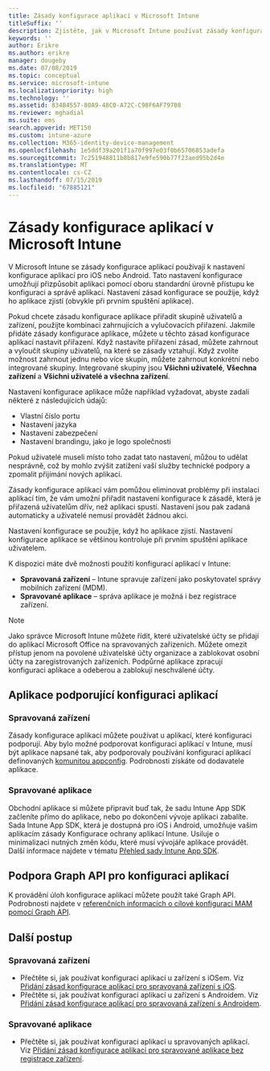 ```yaml
---
title: Zásady konfigurace aplikací v Microsoft Intune
titleSuffix: ''
description: Zjistěte, jak v Microsoft Intune používat zásady konfigurace aplikací pro zařízení s iOSem nebo Androidem.
keywords: ''
author: Erikre
ms.author: erikre
manager: dougeby
ms.date: 07/08/2019
ms.topic: conceptual
ms.service: microsoft-intune
ms.localizationpriority: high
ms.technology: ''
ms.assetid: 834B4557-80A9-48C0-A72C-C98F6AF79708
ms.reviewer: mghadial
ms.suite: ems
search.appverid: MET150
ms.custom: intune-azure
ms.collection: M365-identity-device-management
ms.openlocfilehash: 1e5ddf39a201f1a70f997e03f0b65706853adefa
ms.sourcegitcommit: 7c251948811b8b817e9fe590b77f23aed95b2d4e
ms.translationtype: MT
ms.contentlocale: cs-CZ
ms.lasthandoff: 07/15/2019
ms.locfileid: "67885121"
---
```

# <a name="app-configuration-policies-for-microsoft-intune"></a>Zásady konfigurace aplikací v Microsoft Intune

V Microsoft Intune se zásady konfigurace aplikací používají k nastavení konfigurace aplikací pro iOS nebo Android. Tato nastavení konfigurace umožňují přizpůsobit aplikaci pomocí oboru standardní úrovně přístupu ke konfiguraci a správě aplikací. Nastavení zásad konfigurace se použije, když ho aplikace zjistí (obvykle při prvním spuštění aplikace).

Pokud chcete zásadu konfigurace aplikace přiřadit skupině uživatelů a zařízení, použijte kombinaci zahrnujících a vylučovacích přiřazení. Jakmile přidáte zásady konfigurace aplikace, můžete u těchto zásad konfigurace aplikací nastavit přiřazení. Když nastavíte přiřazení zásad, můžete zahrnout a vyloučit skupiny uživatelů, na které se zásady vztahují. Když zvolíte možnost zahrnout jednu nebo více skupin, můžete zahrnout konkrétní nebo integrované skupiny. Integrované skupiny jsou **Všichni uživatelé**, **Všechna zařízení** a **Všichni uživatelé a všechna zařízení**.

Nastavení konfigurace aplikace může například vyžadovat, abyste zadali některé z následujících údajů:

- Vlastní číslo portu
- Nastavení jazyka
- Nastavení zabezpečení
- Nastavení brandingu, jako je logo společnosti

Pokud uživatelé museli místo toho zadat tato nastavení, můžou to udělat nesprávně, což by mohlo zvýšit zatížení vaší služby technické podpory a zpomalit přijímání nových aplikací.

Zásady konfigurace aplikací vám pomůžou eliminovat problémy při instalaci aplikací tím, že vám umožní přiřadit nastavení konfigurace k zásadě, která je přiřazená uživatelům dřív, než aplikaci spustí. Nastavení jsou pak zadaná automaticky a uživatelé nemusí provádět žádnou akci.

Nastavení konfigurace se použije, když ho aplikace zjistí. Nastavení konfigurace aplikace se většinou kontroluje při prvním spuštění aplikace uživatelem.

K dispozici máte dvě možnosti použití konfigurací aplikací v Intune:
- **Spravovaná zařízení** – Intune spravuje zařízení jako poskytovatel správy mobilních zařízení (MDM).
- **Spravované aplikace** – správa aplikace je možná i bez registrace zařízení.

> [!NOTE]
> Jako správce Microsoft Intune můžete řídit, které uživatelské účty se přidají do aplikací Microsoft Office na spravovaných zařízeních. Můžete omezit přístup jenom na povolené uživatelské účty organizace a zablokovat osobní účty na zaregistrovaných zařízeních. Podpůrné aplikace zpracují konfiguraci aplikace a odeberou a zablokují neschválené účty.

## <a name="apps-that-support-app-configuration"></a>Aplikace podporující konfiguraci aplikací

### <a name="managed-devices"></a>Spravovaná zařízení
Zásady konfigurace aplikací můžete používat u aplikací, které konfiguraci podporují. Aby bylo možné podporovat konfiguraci aplikací v Intune, musí být aplikace napsané tak, aby podporovaly používání konfigurací aplikací definovaných [komunitou appconfig](https://www.appconfig.org/members). Podrobnosti získáte od dodavatele aplikace.

### <a name="managed-apps"></a>Spravované aplikace
Obchodní aplikace si můžete připravit buď tak, že sadu Intune App SDK začleníte přímo do aplikace, nebo po dokončení vývoje aplikaci zabalíte. Sada Intune App SDK, která je dostupná pro iOS i Android, umožňuje vašim aplikacím zásady Konfigurace ochrany aplikací Intune. Usiluje o minimalizaci nutných změn kódu, které musí vývojáře aplikace provádět. Další informace najdete v tématu [Přehled sady Intune App SDK](app-sdk.md).

## <a name="graph-api-support-for-app-configuration"></a>Podpora Graph API pro konfiguraci aplikací

K provádění úloh konfigurace aplikací můžete použít také Graph API. Podrobnosti najdete v [referenčních informacích o cílové konfiguraci MAM pomocí Graph API](https://graph.microsoft.io/docs/api-reference/beta/api/intune_mam_targetedmanagedappconfiguration_create).

## <a name="next-steps"></a>Další postup

### <a name="managed-devices"></a>Spravovaná zařízení

- Přečtěte si, jak používat konfiguraci aplikací u zařízení s iOSem.  Viz [Přidání zásad konfigurace aplikací pro spravovaná zařízení s iOS](app-configuration-policies-use-ios.md).
- Přečtěte si, jak používat konfiguraci aplikací u zařízení s Androidem.  Viz [Přidání zásad konfigurace aplikací pro spravovaná zařízení s Androidem](app-configuration-policies-use-android.md).

### <a name="managed-apps"></a>Spravované aplikace

- Přečtěte si, jak používat konfiguraci aplikací u spravovaných aplikací. Viz [Přidání zásad konfigurace aplikací pro spravované aplikace bez registrace zařízení](app-configuration-policies-managed-app.md).
